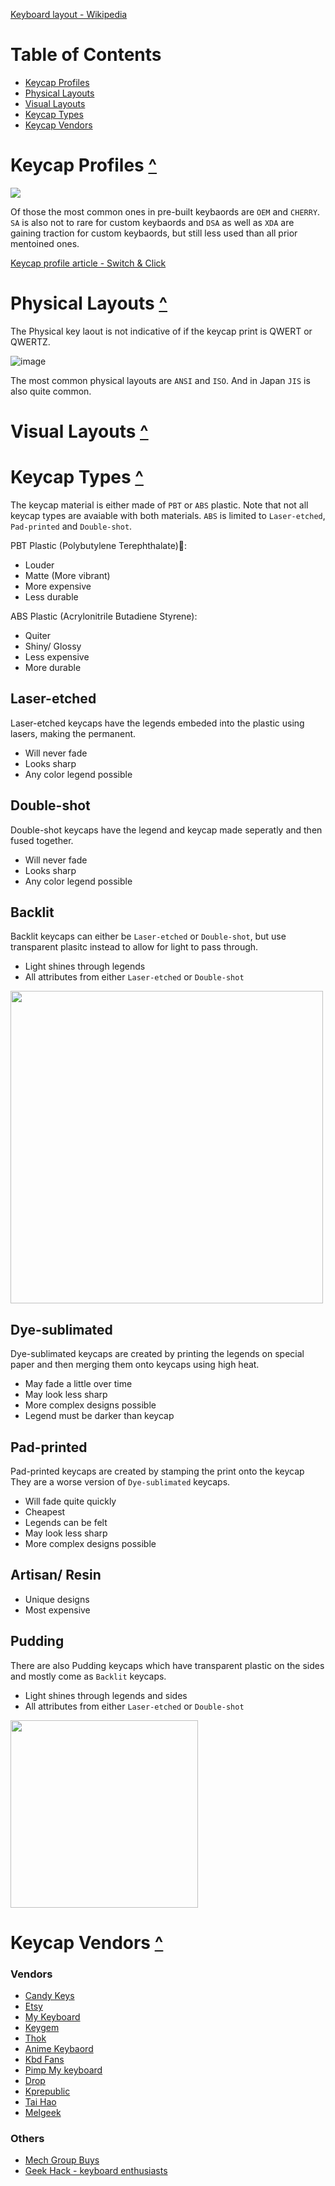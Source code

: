 [Keyboard layout - Wikipedia](https://en.wikipedia.org/wiki/Keyboard_layout)

# Table of Contents
- [Keycap Profiles](#Keycap-Profiles-)
- [Physical Layouts](#Physical-Layouts-)
- [Visual Layouts](#Visual-Layouts-)
- [Keycap Types](#Keycap-Types-)
- [Keycap Vendors](#keycap-Vendors-)

# Keycap Profiles [^](#table-of-contents)
<img src="https://user-images.githubusercontent.com/85735034/235356236-3675fa65-e910-434b-ac70-fd53ef4a6406.png">

Of those the most common ones in pre-built keybaords are `OEM` and `CHERRY`. `SA` is also not to rare for custom keybaords and `DSA` as well as `XDA` are gaining traction for custom keybaords, but still less used than all prior mentoined ones.

[Keycap profile article - Switch & Click](https://switchandclick.com/sa-vs-dsa-vs-oem-vs-cherry-vs-xda-keycap-profiles/)

# Physical Layouts [^](#table-of-contents)


The Physical key laout is not indicative of if the keycap print is QWERT or QWERTZ. 

![image](https://user-images.githubusercontent.com/85735034/235356909-8e098a32-b94c-40af-a52f-f30ccedda283.png)

The most common physical layouts are `ANSI` and `ISO`. And in Japan `JIS` is also quite common.

# Visual Layouts [^](#table-of-contents)


# Keycap Types [^](#table-of-contents)

The keycap material is either made of `PBT` or `ABS` plastic. Note that not all keycap types are avaiable with both materials. `ABS` is limited to `Laser-etched`, `Pad-printed` and `Double-shot`.

PBT Plastic (Polybutylene Terephthalate)💜:
- Louder
- Matte (More vibrant)
- More expensive
- Less durable

ABS Plastic (Acrylonitrile Butadiene Styrene):
- Quiter
- Shiny/ Glossy
- Less expensive
- More durable

## Laser-etched
Laser-etched keycaps have the legends embeded into the plastic using lasers, making the permanent.
- Will never fade
- Looks sharp
- Any color legend possible

## Double-shot
Double-shot keycaps have the legend and keycap made seperatly and then fused together.
- Will never fade
- Looks sharp
- Any color legend possible

## Backlit
Backlit keycaps can either be `Laser-etched` or `Double-shot`, but use transparent plasitc instead to allow for light to pass through.

- Light shines through legends
- All attributes from either `Laser-etched` or `Double-shot`

<img src="https://user-images.githubusercontent.com/85735034/235361035-d0a3d562-9cd3-4fc1-addd-aa3613fe961a.png" width="500">


## Dye-sublimated
Dye-sublimated keycaps are created by printing the legends on special paper and then merging them onto keycaps using high heat.
- May fade a little over time
- May look less sharp
- More complex designs possible
- Legend must be darker than keycap

## Pad-printed
Pad-printed keycaps are created by stamping the print onto the keycap They are a worse version of `Dye-sublimated` keycaps.
- Will fade quite quickly
- Cheapest
- Legends can be felt
- May look less sharp
- More complex designs possible

## Artisan/ Resin

- Unique designs
- Most expensive

## Pudding
There are also Pudding keycaps which have transparent plastic on the sides and mostly come as `Backlit` keycaps.

- Light shines through legends and sides
- All attributes from either `Laser-etched` or `Double-shot`

<img src="https://user-images.githubusercontent.com/85735034/235364198-9b63bd60-828d-46e3-b7a4-d8d8396792f3.png" width="300">

# Keycap Vendors [^](#table-of-contents)

### Vendors
- [Candy Keys](https://candykeys.com/category:keycaps)
- [Etsy](https://www.etsy.com/de-en/search?q=Keycaps)
- [My Keyboard](https://mykeyboard.eu/catalogue/category/keycaps_2/)
- [Keygem](https://keygem.com)
- [Thok](https://thok.design/product-category/artisans/)
- [Anime Keybaord](https://animekeyboard.com/)
- [Kbd Fans](https://kbdfans.cn/)
- [Pimp My keyboard](https://pimpmykeyboard.com/)
- [Drop](https://drop.com/)
- [Kprepublic](https://kprepublic.com/en-de/collections/keycaps)
- [Tai Hao](https://shop.tai-hao.com/products)
- [Melgeek](https://www.melgeek.com/en-eu/collections/keycaps-1)
### Others
- [Mech Group Buys](https://www.mechgroupbuys.com/keycaps?status=ic)
- [Geek Hack - keyboard enthusiasts](https://geekhack.org/index.php?board=132.0)

